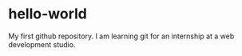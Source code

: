 # hello-world
My first github repository.
I am learning git for an internship at a web development studio.
